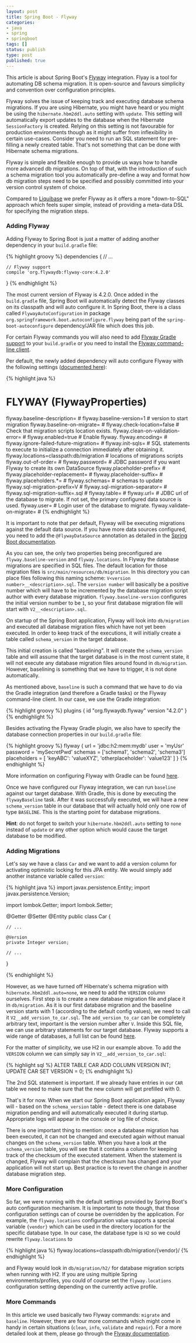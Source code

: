 ```yaml
---
layout: post
title: Spring Boot - Flyway
categories:
- java
- spring
- springboot
tags: []
status: publish
type: post
published: true
---
```


This article is about Spring Boot's [Flyway](https://flywaydb.org/) integration. Flyay is a tool for automating DB schema migration. It is open-source and favours simplicity and convention over configuration principles. 

Flyway solves the issue of keeping track and executing database schema migrations. If you are using Hibernate, you might have heard or you might be using the `hibernate.hbm2ddl.auto` setting with `update`. This setting will automatically export updates to the database when the Hibernate `SessionFactory` is created. Relying on this setting is not favourable for production environments though as it might suffer from inflexibility in certain use-cases. Consider you need to run an SQL statement for pre-filling a newly created table. That's not something that can be done with Hibernate schema migrations. 

Flyway is simple and flexible enough to provide us ways how to handle more advanced db migrations. On top of that, with the introduction of such a schema migration tool you automatically pre-define a way and format how db migration steps need to be specified and possibly committed into your version control system of choice. 

Compared to [Liquibase](http://www.liquibase.org/) we prefer Flyway as it offers a more "down-to-SQL" approach which feels super simple, instead of providing a meta-data DSL for specifying the migration steps. 

### Adding Flyway

Adding Flyway to Spring Boot is just a matter of adding another dependency in your `build.gradle` file:

{% highlight groovy %}
dependencies {
    // ...
    
    // Flyway support
    compile 'org.flywaydb:flyway-core:4.2.0'
}
{% endhighlight %}

The most current version of Flyway is 4.2.0. Once added in the `build.gradle` file, Spring Boot will automatically detect the Flyway classes on its classpath and will auto configure it. In Spring Boot, there is a class called `FlywayAutoConfiguration` in package `org.springframework.boot.autoconfigure.flyway` being part of the `spring-boot-autoconfigure` dependency/JAR file which does this job. 

For certain Flyway commands you will also need to add [Flyway Gradle support](https://flywaydb.org/documentation/gradle/) to your `build.gradle` or you need to install the [Flyway command-line client](https://flywaydb.org/documentation/commandline/).

Per default, the newly added dependency will auto configure Flyway with the following settings ([documented here](https://docs.spring.io/spring-boot/docs/1.5.8.RELEASE/reference/htmlsingle/#common-application-properties)):

{% highlight java %}
# FLYWAY (FlywayProperties)
flyway.baseline-description= #
flyway.baseline-version=1 # version to start migration
flyway.baseline-on-migrate= #
flyway.check-location=false # Check that migration scripts location exists.
flyway.clean-on-validation-error= #
flyway.enabled=true # Enable flyway.
flyway.encoding= #
flyway.ignore-failed-future-migration= #
flyway.init-sqls= # SQL statements to execute to initialize a connection immediately after obtaining it.
flyway.locations=classpath:db/migration # locations of migrations scripts
flyway.out-of-order= #
flyway.password= # JDBC password if you want Flyway to create its own DataSource
flyway.placeholder-prefix= #
flyway.placeholder-replacement= #
flyway.placeholder-suffix= #
flyway.placeholders.*= #
flyway.schemas= # schemas to update
flyway.sql-migration-prefix=V #
flyway.sql-migration-separator= #
flyway.sql-migration-suffix=.sql #
flyway.table= #
flyway.url= # JDBC url of the database to migrate. If not set, the primary configured data source is used.
flyway.user= # Login user of the database to migrate.
flyway.validate-on-migrate= #
{% endhighlight %}

It is important to note that per default, Flyway will be executing migrations against the default data source. If you have more data sources configured, you need to add the `@FlywayDataSource` annotation as detailed in the [Spring Boot documentation](https://docs.spring.io/spring-boot/docs/current/reference/html/howto-database-initialization.html#howto-execute-flyway-database-migrations-on-startup). 

As you can see, the only two properties being preconfigured are `flyway.baseline-version` and `flyway.locations`. In Flyway the database migrations are specified in SQL files. The default location for those migration files is `src/main/resources/db/migration`. In this directory you can place files following this naming scheme: `V<version number>__<description>.sql`. The `version number` will basically be a positive number which will have to be incremented by the database migration script author with every database migration. `flyway.baseline-version` configures the initial version number to be `1`, so your first database migration file will start with `V2__<description>.sql`.

On startup of the Spring Boot application, Flyway will look into `db/migration` and executed all database migration files which have not yet been executed. In order to keep track of the executions, it will initially create a table called `schema_version` in the target database. 

This initial creation is called "baselining". It will create the `schema_version` table and will assume that the target database is in the most current state, it will not execute any database migration files around found in `db/migration`. However, baselining is something that we have to trigger, it is not done automatically.

As mentioned above, `baseline` is such a command that we have to do via the Gradle integration (and therefore a Gradle tasks) or the Flyway command-line client. In our case, we use the Gradle integration:

{% highlight groovy %}
plugins {
    id "org.flywaydb.flyway" version "4.2.0"
}
{% endhighlight %}


Besides activating the Flyway Gradle plugin, we also have to specify the database connection properties in our `build.gradle` file:

{% highlight groovy %}
flyway {
    url = 'jdbc:h2:mem:mydb'
    user = 'myUsr'
    password = 'mySecretPwd'
    schemas = ['schema1', 'schema2', 'schema3']
    placeholders = [
        'keyABC': 'valueXYZ',
        'otherplaceholder': 'value123'
    ]
}
{% endhighlight %}

More information on configuring Flyway with Gradle can be found [here](https://flywaydb.org/documentation/gradle/).

Once we have configured our Flyway integration, we can run `baseline` against our target database. With Gradle, this is done by executing the `flywayBaseline` task. After it was successfully executed, we will have a new `schema_version` table in our database that will actually hold only one row of type `BASELINE`. This is the starting point for database migrations. 

__Hint__: do not forget to switch your `hibernate.hbm2ddl.auto` setting to `none` instead of `update` or any other option which would cause the target database to be modified.

### Adding Migrations

Let's say we have a class `Car` and we want to add a version column for activating optimistic locking for this JPA entity. We would simply add another instance variable called `version`:

{% highlight java %}
import javax.persistence.Entity;
import javax.persistence.Version;

import lombok.Getter;
import lombok.Setter;

@Getter
@Setter
@Entity
public class Car { 

    // ...
    
    @Version
    private Integer version;

    // ...
}

{% endhighlight %}

However, as we have turned off Hibernate's schema migration with `hibernate.hbm2ddl.auto=none`, we need to add the `VERSION` column ourselves. First step is to create a new database migration file and place it in `db/migration`. As it is our first database migration and the baseline version starts with 1 (according to the default config values), we need to call it `V2__add_version_to_car.sql`. The `add_version_to_car` can be completely arbitrary text, important is the version number after `V`. Inside this SQL file, we can use arbitrary statements for our target database. Flyway supports a wide range of databases, a full list can be found [here](https://flywaydb.org/documentation/).

For the matter of simplicity, we use H2 in our example above. To add the `VERSION` column we can simply say in `V2__add_version_to_car.sql`:

{% highlight sql %}
ALTER TABLE CAR ADD COLUMN VERSION INT;
UPDATE CAR SET VERSION = 0;
{% endhighlight %}

The 2nd SQL statement is important. If we already have entries in our `CAR` table we need to make sure that the new column will get prefilled with 0. 

That's it for now. When we start our Spring Boot application again, Flyway will - based on the `schema_version` table - detect there is one database migration pending and will automatically executed it during startup. Appropriate logs will appear in the console or log file of choice. 

There is one important thing to mention: once a database migration has been executed, it can not be changed and executed again without manual changes on the `schema_version` table. When you have a look at the `schema_version` table, you will see that it contains a column for keeping track of the checksum of the executed statement. When the statement is changed, Flyway will complain that the checksum has changed and your application will not start up. Best practice is to revert the change in another database migration step. 

### More Configuration

So far, we were running with the default settings provided by Spring Boot's auto configuration mechanism. It is important to note though, that those configuration settings can of course be overridden by the application. For example, the `flyway.locations` configuration value supports a special variable `{vendor}` which can be used in the directory location for the specific database type. In our case, the database type is `H2` so we could rewrite `flyway.locations` to

{% highlight java %}
flyway.locations=classpath:db/migration/{vendor}/
{% endhighlight %}

and Flyway would look in `db/migration/h2/` for database migration scripts when running with H2. If you are using multiple Spring environments/profiles, you could of course set the `flyway.locations` configuration setting depending on the currently active profile.

### More Commands

In this article we used basically two Flyway commands: `migrate` and `baseline`. However, there are four more commands which might come in handy in certain situations (`clean`, `info`, `validate` and `repair`). For a more detailed look at them, please go through the [Flyway documentation](https://flywaydb.org/documentation/).